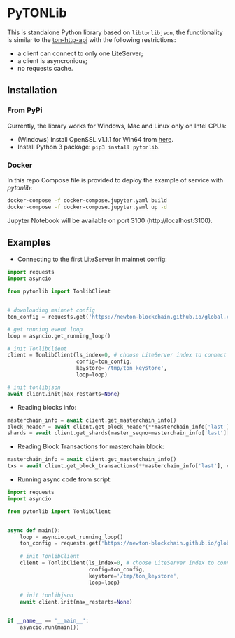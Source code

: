# PyTONLib

This is standalone Python library based on `libtonlibjson`, the functionality is similar to the [ton-http-api](https://github.com/toncenter/ton-http-api) 
with the following restrictions:

* a client can connect to only one LiteServer;
* a client is asyncronious;
* no requests cache.

## Installation

### From PyPi
Currently, the library works for Windows, Mac and Linux only on Intel CPUs:

* (Windows) Install OpenSSL v1.1.1 for Win64 from [here](https://slproweb.com/products/Win32OpenSSL.html).
* Install Python 3 package: `pip3 install pytonlib`.

### Docker

In this repo Compose file is provided to deploy the example of service with *pytonlib*:
```bash
docker-compose -f docker-compose.jupyter.yaml build
docker-compose -f docker-compose.jupyter.yaml up -d
```

Jupyter Notebook will be available on port 3100 (http://localhost:3100).

## Examples

* Connecting to the first LiteServer in mainnet config:
```python
import requests
import asyncio

from pytonlib import TonlibClient


# downloading mainnet config
ton_config = requests.get('https://newton-blockchain.github.io/global.config.json').json()

# get running event loop
loop = asyncio.get_running_loop()

# init TonlibClient
client = TonlibClient(ls_index=0, # choose LiteServer index to connect
                      config=ton_config,
                      keystore='/tmp/ton_keystore',
                      loop=loop)

# init tonlibjson
await client.init(max_restarts=None)
```

* Reading blocks info:
```python
masterchain_info = await client.get_masterchain_info()
block_header = await client.get_block_header(**masterchain_info['last'])
shards = await client.get_shards(master_seqno=masterchain_info['last']['seqno'])
```

* Reading Block Transactions for masterchain block:
```python
masterchain_info = await client.get_masterchain_info()
txs = await client.get_block_transactions(**masterchain_info['last'], count=10)
```

* Running async code from script:
```python
import requests
import asyncio

from pytonlib import TonlibClient


async def main():
    loop = asyncio.get_running_loop()
    ton_config = requests.get('https://newton-blockchain.github.io/global.config.json').json()
    
    # init TonlibClient
    client = TonlibClient(ls_index=0, # choose LiteServer index to connect
                          config=ton_config,
                          keystore='/tmp/ton_keystore',
                          loop=loop)
    
    # init tonlibjson
    await client.init(max_restarts=None)


if __name__ == '__main__':
    asyncio.run(main())
```